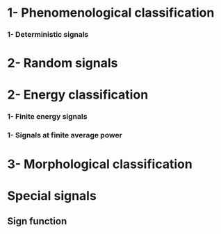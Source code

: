 # 1- Phenomenological classification
### 1- Deterministic signals
# 2- Random signals
# 2- Energy classification
### 1- Finite energy signals
### 1- Signals at finite average power
# 3- Morphological classification

# Special signals
## Sign function
